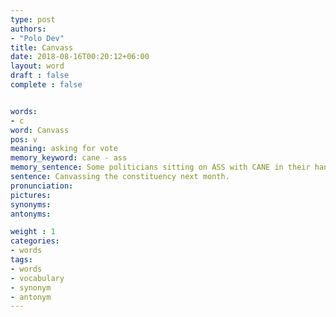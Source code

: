 ```yaml
---
type: post
authors:
- "Polo Dev"
title: Canvass
date: 2018-08-16T00:20:12+06:00
layout: word
draft : false
complete : false


words:
- c
word: Canvass
pos: v
meaning: asking for vote
memory_keyword: cane - ass
memory_sentence: Some politicians sitting on ASS with CANE in their hand were asking for vote in our country
sentence: Canvassing the constituency next month.
pronunciation:
pictures:
synonyms:
antonyms:

weight : 1
categories:
- words
tags:
- words
- vocabulary
- synonym
- antonym
---
```

